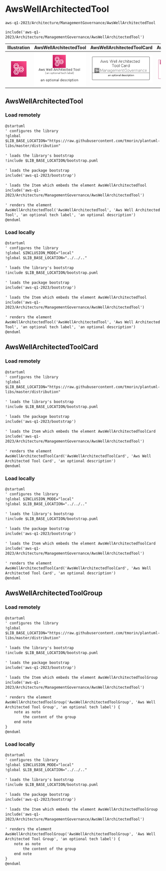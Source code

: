 # AwsWellArchitectedTool


```text
aws-q1-2023/Architecture/ManagementGovernance/AwsWellArchitectedTool
```

```text
include('aws-q1-2023/Architecture/ManagementGovernance/AwsWellArchitectedTool')
```



| Illustration | AwsWellArchitectedTool | AwsWellArchitectedToolCard | AwsWellArchitectedToolGroup |
| :---: | :---: | :---: | :---: |
| ![illustration for Illustration](../../../aws-q1-2023/Architecture/ManagementGovernance/AwsWellArchitectedTool.png) | ![illustration for AwsWellArchitectedTool](../../../aws-q1-2023/Architecture/ManagementGovernance/AwsWellArchitectedTool.Local.png) | ![illustration for AwsWellArchitectedToolCard](../../../aws-q1-2023/Architecture/ManagementGovernance/AwsWellArchitectedToolCard.Local.png) | ![illustration for AwsWellArchitectedToolGroup](../../../aws-q1-2023/Architecture/ManagementGovernance/AwsWellArchitectedToolGroup.Local.png) |




## AwsWellArchitectedTool

### Load remotely
```plantuml
@startuml
' configures the library
!global $LIB_BASE_LOCATION="https://raw.githubusercontent.com/tmorin/plantuml-libs/master/distribution"

' loads the library's bootstrap
!include $LIB_BASE_LOCATION/bootstrap.puml

' loads the package bootstrap
include('aws-q1-2023/bootstrap')

' loads the Item which embeds the element AwsWellArchitectedTool
include('aws-q1-2023/Architecture/ManagementGovernance/AwsWellArchitectedTool')

' renders the element
AwsWellArchitectedTool('AwsWellArchitectedTool', 'Aws Well Architected Tool', 'an optional tech label', 'an optional description')
@enduml
```

### Load locally
```plantuml
@startuml
' configures the library
!global $INCLUSION_MODE="local"
!global $LIB_BASE_LOCATION="../../.."

' loads the library's bootstrap
!include $LIB_BASE_LOCATION/bootstrap.puml

' loads the package bootstrap
include('aws-q1-2023/bootstrap')

' loads the Item which embeds the element AwsWellArchitectedTool
include('aws-q1-2023/Architecture/ManagementGovernance/AwsWellArchitectedTool')

' renders the element
AwsWellArchitectedTool('AwsWellArchitectedTool', 'Aws Well Architected Tool', 'an optional tech label', 'an optional description')
@enduml
```

## AwsWellArchitectedToolCard

### Load remotely
```plantuml
@startuml
' configures the library
!global $LIB_BASE_LOCATION="https://raw.githubusercontent.com/tmorin/plantuml-libs/master/distribution"

' loads the library's bootstrap
!include $LIB_BASE_LOCATION/bootstrap.puml

' loads the package bootstrap
include('aws-q1-2023/bootstrap')

' loads the Item which embeds the element AwsWellArchitectedToolCard
include('aws-q1-2023/Architecture/ManagementGovernance/AwsWellArchitectedTool')

' renders the element
AwsWellArchitectedToolCard('AwsWellArchitectedToolCard', 'Aws Well Architected Tool Card', 'an optional description')
@enduml
```

### Load locally
```plantuml
@startuml
' configures the library
!global $INCLUSION_MODE="local"
!global $LIB_BASE_LOCATION="../../.."

' loads the library's bootstrap
!include $LIB_BASE_LOCATION/bootstrap.puml

' loads the package bootstrap
include('aws-q1-2023/bootstrap')

' loads the Item which embeds the element AwsWellArchitectedToolCard
include('aws-q1-2023/Architecture/ManagementGovernance/AwsWellArchitectedTool')

' renders the element
AwsWellArchitectedToolCard('AwsWellArchitectedToolCard', 'Aws Well Architected Tool Card', 'an optional description')
@enduml
```

## AwsWellArchitectedToolGroup

### Load remotely
```plantuml
@startuml
' configures the library
!global $LIB_BASE_LOCATION="https://raw.githubusercontent.com/tmorin/plantuml-libs/master/distribution"

' loads the library's bootstrap
!include $LIB_BASE_LOCATION/bootstrap.puml

' loads the package bootstrap
include('aws-q1-2023/bootstrap')

' loads the Item which embeds the element AwsWellArchitectedToolGroup
include('aws-q1-2023/Architecture/ManagementGovernance/AwsWellArchitectedTool')

' renders the element
AwsWellArchitectedToolGroup('AwsWellArchitectedToolGroup', 'Aws Well Architected Tool Group', 'an optional tech label') {
    note as note
        the content of the group
    end note
}
@enduml
```

### Load locally
```plantuml
@startuml
' configures the library
!global $INCLUSION_MODE="local"
!global $LIB_BASE_LOCATION="../../.."

' loads the library's bootstrap
!include $LIB_BASE_LOCATION/bootstrap.puml

' loads the package bootstrap
include('aws-q1-2023/bootstrap')

' loads the Item which embeds the element AwsWellArchitectedToolGroup
include('aws-q1-2023/Architecture/ManagementGovernance/AwsWellArchitectedTool')

' renders the element
AwsWellArchitectedToolGroup('AwsWellArchitectedToolGroup', 'Aws Well Architected Tool Group', 'an optional tech label') {
    note as note
        the content of the group
    end note
}
@enduml
```

